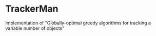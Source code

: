 # TrackerMan
Implementation of "Globally-optimal greedy algorithms for tracking a variable number of objects"
